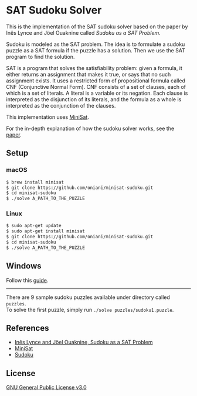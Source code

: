 # SAT Sudoku Solver
This is the implementation of the SAT sudoku solver based on the paper by Inês Lynce and Jöel Ouaknine called *Sudoku as a SAT Problem*.

Sudoku is modeled as the SAT problem. The idea is to formulate a sudoku puzzle as a SAT formula if the puzzle has a solution. Then we use the SAT program to find the solution.

SAT is a program that solves the satisfiability problem: given a formula, it either returns an assignment that makes it true, or says that no such assignment exists. It uses a restricted form of propositional formula called CNF (Conjunctive Normal Form). CNF consists of a set of clauses, each of which is a set of literals. A literal is a variable or its negation. Each clause is interpreted as the disjunction of its literals, and the formula as a whole is interpreted as the conjunction of the clauses.

This implementation uses [MiniSat](http://minisat.se/).

For the in-depth explanation of how the sudoku solver works, see the [paper](paper.pdf).

## Setup

### macOS
```bash
$ brew install minisat
$ git clone https://github.com/oniani/minisat-sudoku.git
$ cd minisat-sudoku
$ ./solve A_PATH_TO_THE_PUZZLE
```

### Linux
```bash
$ sudo apt-get update
$ sudo apt-get install minisat
$ git clone https://github.com/oniani/minisat-sudoku.git
$ cd minisat-sudoku
$ ./solve A_PATH_TO_THE_PUZZLE
```

## Windows
Follow this [guide](http://web.cecs.pdx.edu/~hook/logicw11/Assignments/MinisatOnWindows.html).

---
There are 9 sample sudoku puzzles available under directory called `puzzles`.  
To solve the first puzzle, simply run `./solve puzzles/sudoku1.puzzle`.

## References
* [Inês Lynce and Jöel Ouaknine, Sudoku as a SAT Problem](paper.pdf)
* [MiniSat](http://minisat.se/)
* [Sudoku](https://en.wikipedia.org/wiki/Sudoku)

## License
[GNU General Public License v3.0](LICENSE)
